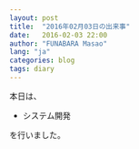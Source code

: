 ```yaml
---
layout: post
title:  "2016年02月03日の出来事"
date:   2016-02-03 22:00
author: "FUNABARA Masao"
lang: "ja"
categories: blog
tags: diary
---
```


本日は、

* システム開発

を行いました。
